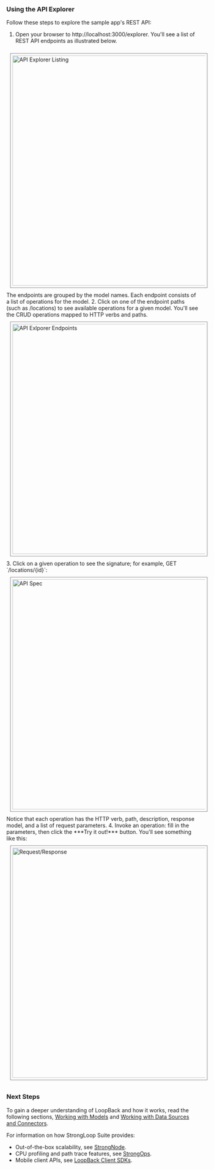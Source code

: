 ### Using the API Explorer

Follow these steps to explore the sample app's REST API:

1. Open your browser to http://localhost:3000/explorer. You'll see a list of REST API endpoints as illustrated below.
<img src="/loopback/assets/explorer-listing.png" alt="API Explorer Listing" width="600" style="border: 1px solid gray; padding: 5px; margin: 10px;">
The endpoints are grouped by the model names. Each endpoint consists of a list
of operations for the model.
2. Click on one of the endpoint paths (such as /locations) to see available
operations for a given model.  You'll see the CRUD operations mapped to HTTP verbs and paths.
<img src="/loopback/assets/explorer-endpoint.png" alt="API Exlporer Endpoints" width="600" style="border: 1px solid gray; padding: 5px; margin: 10px;">
3. Click on a given operation to see the signature; for example, GET `/locations/{id}`:
<img src="/loopback/assets/explorer-api.png" alt="API Spec" width="600" style="border: 1px solid gray; padding: 5px; margin: 10px;">
Notice that each operation has the HTTP verb, path, description, response model, and a list of request parameters.
4. Invoke an operation: fill in the parameters,  then click the ***Try it out!*** button.  You'll see something like this:
<img src="/loopback/assets/explorer-req-res.png" alt="Request/Response" width="600" style="border: 1px solid gray; padding: 5px; margin: 10px;">

<h3>Next Steps</h3>

To gain a deeper understanding of LoopBack and how it works, read the following sections, [Working with Models](#working-with-models) and [Working with Data Sources and Connectors](#working-with-data-sources-and-connectors).

For information on how StrongLoop Suite provides:

 - Out-of-the-box scalability, see
 [StrongNode](http://docs.strongloop.com/strongnode#quick-start).
 - CPU profiling and path trace features, see
 [StrongOps](http://docs.strongloop.com/strongops#quick-start).
 - Mobile client APIs, see [LoopBack Client SDKs](http://docs.strongloop.com/loopback-clients/).
